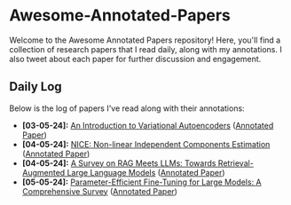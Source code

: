 # Awesome-Annotated-Papers

Welcome to the Awesome Annotated Papers repository! Here, you'll find a collection of research papers that I read daily, along with my annotations. I also tweet about each paper for further discussion and engagement.

## Daily Log

Below is the log of papers I've read along with their annotations:

- **[03-05-24]:** [An Introduction to Variational Autoencoders](https://arxiv.org/abs/1906.02691) ([Annotated Paper](/papers/An%20Introduction%20to%20Variational%20Autoencoders[Kingma].pdf))
- **[04-05-24]:** [NICE: Non-linear Independent Components Estimation](https://www.arxiv.org/abs/1410.8516) ([Annotated Paper](/papers/NICE-%20NON-LINEAR%20INDEPENDENT%20COMPONENTS%20ESTIMATION[Y%20Bengio].pdf))
- **[04-05-24]:** [A Survey on RAG Meets LLMs: Towards Retrieval-Augmented
Large Language Models](https://www.arxiv.org/abs/2405.06211v1) ([Annotated Paper](/papers/A%20Survey%20on%20RAG%20Meets%20LLMs-%20Towards%20Retrieval-Augmented%20Large%20Language%20Models.pdf))
- **[05-05-24]:** [Parameter-Efficient Fine-Tuning for Large Models: A Comprehensive Survey](https://www.arxiv.org/abs/2403.14608) ([Annotated Paper](/papers/Parameter-Efficient%20Fine-Tuning%20for%20Large%20Models-%20A%20Comprehensive%20Survey.pdf))